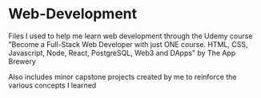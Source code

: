 # Web-Development
Files I used to help me learn web development through the Udemy course "Become a Full-Stack Web Developer with just ONE course. HTML, CSS, Javascript, Node, React, PostgreSQL, Web3 and DApps" by The App Brewery

Also includes minor capstone projects created by me to reinforce the various concepts I learned